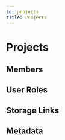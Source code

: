 ```yaml
---
id: projects
title: Projects
---
```


<CenteredImage src="intro.png" width="42%" />

# Projects

## Members

## User Roles

## Storage Links

## Metadata
